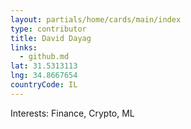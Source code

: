 ```yaml
---
layout: partials/home/cards/main/index
type: contributor
title: David Dayag
links:
  - github.md
lat: 31.5313113
lng: 34.8667654
countryCode: IL
---
```


Interests: Finance, Crypto, ML
